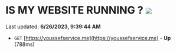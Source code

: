 # IS MY WEBSITE RUNNING ? [![](https://img.shields.io/static/v1?label=Sponsor&message=%E2%9D%A4&logo=GitHub&color=%23fe8e86)](https://github.com/sponsors/<username>)

Last updated: **6/26/2023, 9:39:44 AM**

- `GET` [https://youssefservice.me](https://youssefservice.me) - **Up** (788ms)
